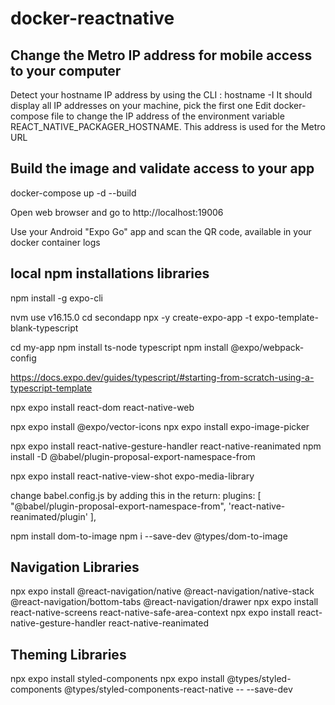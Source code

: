 # docker-reactnative

## Change the Metro IP address for mobile access to your computer

Detect your hostname IP address by using the CLI : hostname -I
  It should display all IP addresses on your machine, pick the first one
Edit docker-compose file to change the IP address of the environment variable REACT_NATIVE_PACKAGER_HOSTNAME.
  This address is used for the Metro URL

## Build the image and validate access to your app
docker-compose up -d --build

Open web browser and go to http://localhost:19006

Use your Android "Expo Go" app and scan the QR code, available in your docker container logs

## local npm installations libraries

npm install -g expo-cli

nvm use v16.15.0
cd secondapp
npx -y create-expo-app -t expo-template-blank-typescript

cd my-app
npm install ts-node typescript
npm install @expo/webpack-config

https://docs.expo.dev/guides/typescript/#starting-from-scratch-using-a-typescript-template

npx expo install react-dom react-native-web

npx expo install @expo/vector-icons
npx expo install expo-image-picker

npx expo install react-native-gesture-handler react-native-reanimated
npm install -D @babel/plugin-proposal-export-namespace-from

npx expo install react-native-view-shot expo-media-library

change babel.config.js by adding this in the return: 
  plugins: [
    "@babel/plugin-proposal-export-namespace-from",
    'react-native-reanimated/plugin'
  ],

npm install dom-to-image
npm i --save-dev @types/dom-to-image

## Navigation Libraries
npx expo install @react-navigation/native @react-navigation/native-stack @react-navigation/bottom-tabs @react-navigation/drawer
npx expo install react-native-screens react-native-safe-area-context
npx expo install react-native-gesture-handler react-native-reanimated

## Theming Libraries
npx expo install styled-components
npx expo install @types/styled-components @types/styled-components-react-native -- --save-dev




